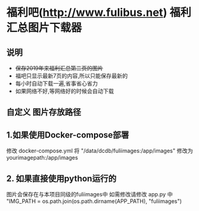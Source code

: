# 福利吧(http://www.fulibus.net) 福利汇总图片下载器

## 说明
- ~~保存2019年来福利汇总第二页的图片~~
- 福吧只显示最新7页的内容,所以只能保存最新的
- 每小时自动下载一遍,省事省心省力
- 如果网络不好,等网络好的时候会自动下载


## 自定义 图片存放路径

## 1.如果使用Docker-compose部署
修改 docker-compose.yml
将 "/data/dcdb/fuliimages:/app/images" 修改为 yourimagepath:/app/images

## 2. 如果直接使用python运行的
图片会保存在与本项目同级的fuliimages中
如需修改请修改 app.py 中
"IMG_PATH = os.path.join(os.path.dirname(APP_PATH), "fuliimages")

